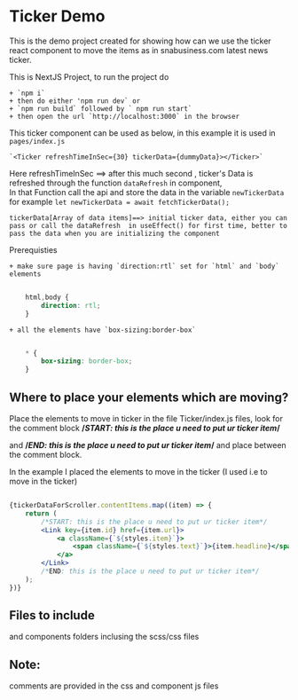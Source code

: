 # Ticker Demo

This is the demo project created for showing how can we use the ticker react component to move the items as in snabusiness.com latest news ticker.

This is NextJS Project, to run the project do

    + `npm i`
    + then do either 'npm run dev` or
    + `npm run build` followed by ` npm run start`
    + then open the url `http://localhost:3000` in the browser

This ticker component can be used as below, in this example it is used in `pages/index.js`

    `<Ticker refreshTimeInSec={30} tickerData={dummyData}></Ticker>`

Here
    refreshTimeInSec ==> after this much second , ticker's Data is refreshed through the function `dataRefresh` in <Ticker> component, \
    In that Function call the api and store the data in the variable `newTickerData` for example `let newTickerData = await fetchTickerData();`

    tickerData[Array of data items]==> initial ticker data, either you can pass or call the dataRefresh  in useEffect() for first time, better to pass the data when you are initializing the component

Prerequisties

    + make sure page is having `direction:rtl` set for `html` and `body` elements

```css

    html,body {
        direction: rtl;
    }

```
    + all the elements have `box-sizing:border-box`

```css

    * {
        box-sizing: border-box;
    }

```

## Where to place your elements which are moving?

Place the elements to move in ticker in the file Ticker/index.js files, look for the comment block **/*START: this is the place u need to put ur ticker item*/**

and **/*END: this is the place u need to put ur ticker item*/** and place between the comment block.

In the example I placed the elements to move in the ticker (I used <Link> i.e <a> to move in the ticker)

```jsx

{tickerDataForScroller.contentItems.map((item) => {
    return (
        /*START: this is the place u need to put ur ticker item*/
        <Link key={item.id} href={item.url}>
            <a className={`${styles.item}`}>
                <span className={`${styles.text}`}>{item.headline}</span>
            </a>
        </Link>
        /*END: this is the place u need to put ur ticker item*/
    );
})}

```

## Files to include

<Scroller> and <Ticker> components folders inclusing the scss/css files

## Note:

comments are provided in the css and component js files
